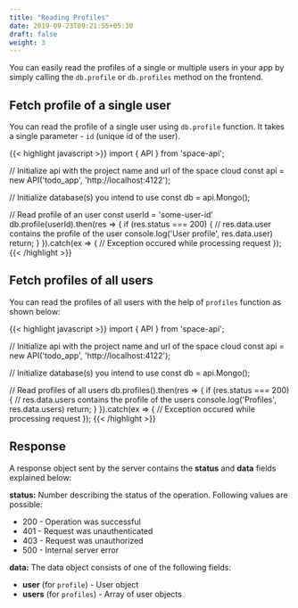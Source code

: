 ```yaml
---
title: "Reading Profiles"
date: 2019-09-23T09:21:55+05:30
draft: false
weight: 3
---
```


You can easily read the profiles of a single or multiple users in your app by simply calling the `db.profile` or `db.profiles` method on the frontend.

## Fetch profile of a single user
You can read the profile of a single user using `db.profile` function. It takes a single parameter - `id` (unique id of the user).

{{< highlight javascript >}}
import { API } from 'space-api';

// Initialize api with the project name and url of the space cloud
const api = new API('todo_app', 'http://localhost:4122');

// Initialize database(s) you intend to use
const db = api.Mongo();

// Read profile of an user
const userId = 'some-user-id'
db.profile(userId).then(res => {
  if (res.status === 200) {
    // res.data.user contains the profile of the user
    console.log('User profile', res.data.user)
    return;
  }
}).catch(ex => {
  // Exception occured while processing request
});
{{< /highlight >}}  

## Fetch profiles of all users

You can read the profiles of all users with the help of `profiles` function as shown below:

{{< highlight javascript >}}
import { API } from 'space-api';

// Initialize api with the project name and url of the space cloud
const api = new API('todo_app', 'http://localhost:4122');

// Initialize database(s) you intend to use
const db = api.Mongo();

// Read profiles of all users
db.profiles().then(res => {
  if (res.status === 200) {
    // res.data.users contains the profile of the users
    console.log('Profiles', res.data.users)
    return;
  }
}).catch(ex => {
  // Exception occured while processing request
});
{{< /highlight >}}     

## Response
A response object sent by the server contains the **status**  and **data** fields explained below:

**status:** Number describing the status of the operation. Following values are possible:

- 200 - Operation was successful
- 401 - Request was unauthenticated
- 403 - Request was unauthorized
- 500 - Internal server error

**data:** The data object consists of one of the following fields:

- **user** (for `profile`) - User object
- **users** (for `profiles`) - Array of user objects 

